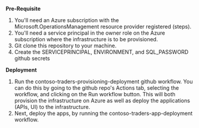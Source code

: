 **Pre-Requisite**

1. You'll need an Azure subscription with 	the Microsoft.OperationsManagement resource provider registered (steps).
2. You'll need a service principal in the owner role on the Azure subscription 	where the infrastructure is to be provisioned.
3. Git clone this repository to your machine.
4. Create the SERVICEPRINCIPAL, ENVIRONMENT, and SQL_PASSWORD github secrets 

**Deployment**
1. Run the contoso-traders-provisioning-deployment github workflow. You can do this by going to the github repo's Actions tab, selecting the workflow, 
and clicking on the Run workflow button. This will both provision the infrastructure on Azure as well as deploy the applications (APIs, UI) to the infrastructure.
3. Next, deploy the apps, by running the contoso-traders-app-deployment workflow.
